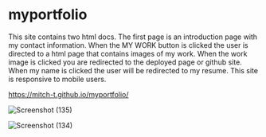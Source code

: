 # myportfolio

This site contains two html docs. The first page is an introduction page with my contact information.
When the MY WORK button is clicked the user is
directed to a html page that contains images of my work. When the work image is clicked
you are redirected to the deployed page or github site.
When my name is clicked the user will be redirected to my resume.  This site is responsive to mobile users.

https://mitch-t.github.io/myportfolio/

![Screenshot (135)](https://user-images.githubusercontent.com/66184450/100651210-fb579a80-32f9-11eb-9116-b542ae6b96e6.png)

![Screenshot (134)](https://user-images.githubusercontent.com/66184450/100648652-14f6e300-32f6-11eb-8253-fcb3af52f85c.png)
